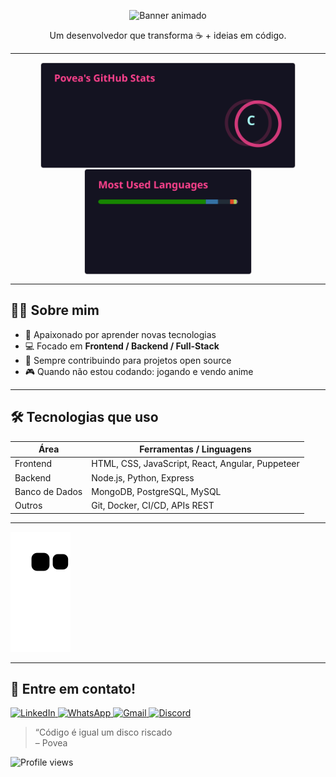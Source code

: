 <!-- Cabeçalho / arte -->
<p align="center">
  <img src="https://camo.githubusercontent.com/64caf9016869591bbcf79720ad78d0645d4ae11549961c8f47f9cb595838b2e3/68747470733a2f2f63646e612e61727473746174696f6e2e636f6d2f702f6173736574732f696d616765732f696d616765732f3032312f3732302f3932302f6f726967696e616c2f706978656c2d6a6566662d6d6172696f2e6769663f31353732373039343333" alt="Banner animado" height="300px" width="100%"/>
</p>

<p align="center">Um desenvolvedor que transforma ☕ + ideias em código.</p>

---

<div align="center">
  <!-- Stats gerais -->
  <img align="center" height="170" src="assets/github-stats.svg" alt="GitHub Stats"/>

  <!-- Top Linguagens -->
  <img align="center" height="170" src="assets/top-langs.svg" alt="Top Languages"/>
</div>

---

## 👨‍💻 Sobre mim

- 🧠 Apaixonado por aprender novas tecnologias  
- 💻 Focado em **Frontend / Backend / Full-Stack**  
- 🔄 Sempre contribuindo para projetos open source  
- 🎮 Quando não estou codando: jogando e vendo anime  

---

## 🛠 Tecnologias que uso

| Área | Ferramentas / Linguagens |
|------|--------------------------|
| Frontend | HTML, CSS, JavaScript, React, Angular, Puppeteer |
| Backend | Node.js, Python, Express|
| Banco de Dados | MongoDB, PostgreSQL, MySQL |
| Outros | Git, Docker, CI/CD, APIs REST |

---

  ![snake gif](https://github.com/DPoveaa/DPoveaa/blob/output/github-contribution-grid-snake.svg)

---

## 🤝 Entre em contato!

<a href="https://www.linkedin.com/in/daniel-povea-507893222/" target="_blank">
  <img src="https://img.shields.io/badge/-LinkedIn-%230077B5?style=for-the-badge&logo=linkedin&logoColor=white" alt="LinkedIn">
</a>

<a href="https://wa.me/5511998105896?text=Olá%20Daniel!" target="_blank">
  <img src="https://img.shields.io/badge/-WhatsApp-%2317BF63?style=for-the-badge&logo=whatsapp&logoColor=white" alt="WhatsApp">
</a>

<a href="mailto:danieldpcaires@gmail.com" target="_blank">
  <img src="https://img.shields.io/badge/-Gmail-%23333?style=for-the-badge&logo=gmail&logoColor=white" alt="Gmail">
</a>

<a href="https://discord.com/users/povea" target="_blank">
  <img src="https://img.shields.io/badge/-Discord-%235865F2?style=for-the-badge&logo=discord&logoColor=white" alt="Discord">
</a>

> “Código é igual um disco riscado  
> – Povea
<p align="left">
  <!-- Contador de visitas -->
  <img src="https://komarev.com/ghpvc/?username=DPoveaa&label=Profile%20views&color=blue&style=plastic" alt="Profile views" />
</p>